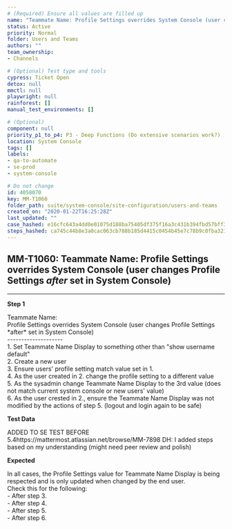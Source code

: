 ```yaml
---
# (Required) Ensure all values are filled up
name: "Teammate Name: Profile Settings overrides System Console (user changes Profile Settings *after* set in System Console)"
status: Active
priority: Normal
folder: Users and Teams
authors: ""
team_ownership: 
- Channels

# (Optional) Test type and tools
cypress: Ticket Open
detox: null
mmctl: null
playwright: null
rainforest: []
manual_test_environments: []

# (Optional)
component: null
priority_p1_to_p4: P3 - Deep Functions (Do extensive scenarios work?)
location: System Console
tags: []
labels: 
- qa-to-automate
- se-prod
- system-console

# Do not change
id: 4058070
key: MM-T1060
folder_path: suite/system-console/site-configuration/users-and-teams
created_on: "2020-01-22T16:25:28Z"
last_updated: ""
case_hashed: e16cfc643a4dd0e01075d188ba75405df375f16a3c431b394fbd57bff3b6bf6496e9bcebf1c5ae9779919681f35cfd55
steps_hashed: ca745c44b8e3a0cac063cb788b185d4415c0454b45e7c78b9c0fba321a98edadad7972d2c242181bb1565974ff2f1ef4
---
```


## MM-T1060: Teammate Name: Profile Settings overrides System Console (user changes Profile Settings _after_ set in System Console)

---

**Step 1**

Teammate Name:\
Profile Settings overrides System Console (user changes Profile Settings \*after\* set in System Console)\
\--------------------\
1\. Set Teammate Name Display to something other than "show username default"\
2\. Create a new user\
3\. Ensure users' profile setting match value set in 1.\
4\. As the user created in 2. change the profile setting to a different value\
5\. As the sysadmin change Teammate Name Display to the 3rd value (does not match current system console or new users' value)\
6\. As the user crested in 2., ensure the Teammate Name Display was not modified by the actions of step 5. (logout and login again to be safe)

**Test Data**

ADDED TO SE TEST BEFORE 5.4https\://mattermost.atlassian.net/browse/MM-7898 DH: I added steps based on my understanding (might need peer review and polish)

**Expected**

In all cases, the Profile Settings value for Teammate Name Display is being respected and is only updated when changed by the end user.\
Check this for the following:\
\- After step 3.\
\- After step 4.\
\- After step 5.\
\- After step 6.
